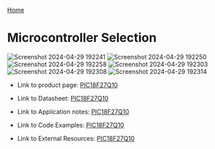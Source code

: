 [Home](/index.md)

# **Microcontroller Selection**
![Screenshot 2024-04-29 192241](https://github.com/Team-309-Hydro-Pro/EGR314-Spring2024-Team309.github.io/assets/157083379/1179fb41-c6c6-4c6e-9537-7ace434e971e)
![Screenshot 2024-04-29 192250](https://github.com/Team-309-Hydro-Pro/EGR314-Spring2024-Team309.github.io/assets/157083379/2d925a80-929d-464c-8cee-e89d348dbfe8)
![Screenshot 2024-04-29 192258](https://github.com/Team-309-Hydro-Pro/EGR314-Spring2024-Team309.github.io/assets/157083379/4845a134-e090-40c6-958e-c8b4f841743c)
![Screenshot 2024-04-29 192303](https://github.com/Team-309-Hydro-Pro/EGR314-Spring2024-Team309.github.io/assets/157083379/abfd1639-27e6-4dcd-8281-d2f18a11ebc7)
![Screenshot 2024-04-29 192308](https://github.com/Team-309-Hydro-Pro/EGR314-Spring2024-Team309.github.io/assets/157083379/ddbaaa1c-827b-49db-b83b-2cd854d79870)
![Screenshot 2024-04-29 192314](https://github.com/Team-309-Hydro-Pro/EGR314-Spring2024-Team309.github.io/assets/157083379/440e1bdb-96e8-43d7-8dfd-ef3e26f96a43)



* Link to product page: [PIC18F27Q10](https://www.onlinecomponents.com/en/microchip-tech/pic18f27q10iso-50195038.html?msclkid=b50b1d7282a217862db27b42d4cfd3f8&utm_source=bing&utm_medium=cpc&utm_campaign=US%20-%20Shopping%20SKU%20Only%20Traffic&utm_term=4584413761800571&utm_content=Integrated%20Circuits%20-%20ICs&gclid=b50b1d7282a217862db27b42d4cfd3f8&gclsrc=3p.ds)
  
* Link to Datasheet: [PIC18F27Q10](https://ww1.microchip.com/downloads/en/DeviceDoc/PIC18F27-47Q10-Data-Sheet-40002043E.pdf)
* Link to Application notes: [PIC18F27Q10](https://www.microchip.com/en-us/application-notes/an1921)
* Link to Code Examples: [PIC18F27Q10](https://simple-circuit.com/pic18f46k22-adc-7-segment-display-ccs-c/)
* Link to External Resources: [PIC18F27Q10](https://www.youtube.com/watch?v=CfWcoWoPKDs)




